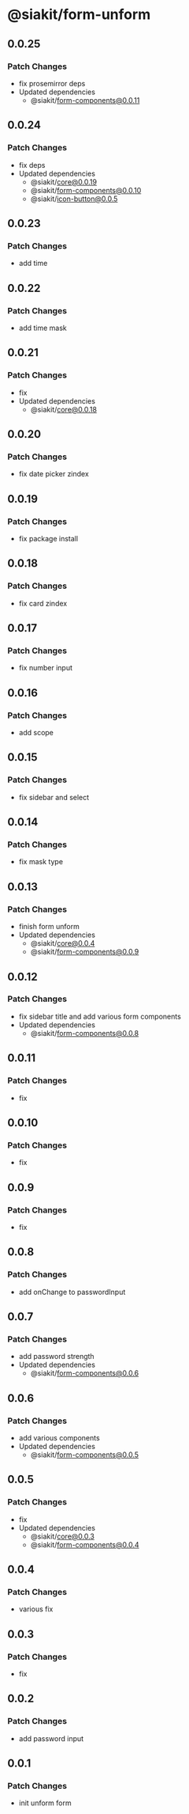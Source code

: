 # @siakit/form-unform

## 0.0.25

### Patch Changes

- fix prosemirror deps
- Updated dependencies
  - @siakit/form-components@0.0.11

## 0.0.24

### Patch Changes

- fix deps
- Updated dependencies
  - @siakit/core@0.0.19
  - @siakit/form-components@0.0.10
  - @siakit/icon-button@0.0.5

## 0.0.23

### Patch Changes

- add time

## 0.0.22

### Patch Changes

- add time mask

## 0.0.21

### Patch Changes

- fix
- Updated dependencies
  - @siakit/core@0.0.18

## 0.0.20

### Patch Changes

- fix date picker zindex

## 0.0.19

### Patch Changes

- fix package install

## 0.0.18

### Patch Changes

- fix card zindex

## 0.0.17

### Patch Changes

- fix number input

## 0.0.16

### Patch Changes

- add scope

## 0.0.15

### Patch Changes

- fix sidebar and select

## 0.0.14

### Patch Changes

- fix mask type

## 0.0.13

### Patch Changes

- finish form unform
- Updated dependencies
  - @siakit/core@0.0.4
  - @siakit/form-components@0.0.9

## 0.0.12

### Patch Changes

- fix sidebar title and add various form components
- Updated dependencies
  - @siakit/form-components@0.0.8

## 0.0.11

### Patch Changes

- fix

## 0.0.10

### Patch Changes

- fix

## 0.0.9

### Patch Changes

- fix

## 0.0.8

### Patch Changes

- add onChange to passwordInput

## 0.0.7

### Patch Changes

- add password strength
- Updated dependencies
  - @siakit/form-components@0.0.6

## 0.0.6

### Patch Changes

- add various components
- Updated dependencies
  - @siakit/form-components@0.0.5

## 0.0.5

### Patch Changes

- fix
- Updated dependencies
  - @siakit/core@0.0.3
  - @siakit/form-components@0.0.4

## 0.0.4

### Patch Changes

- various fix

## 0.0.3

### Patch Changes

- fix

## 0.0.2

### Patch Changes

- add password input

## 0.0.1

### Patch Changes

- init unform form
